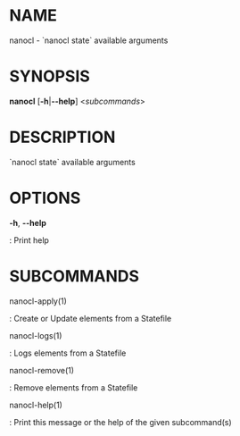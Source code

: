 # NAME

nanocl - \`nanocl state\` available arguments

# SYNOPSIS

**nanocl** \[**-h**\|**\--help**\] \<*subcommands*\>

# DESCRIPTION

\`nanocl state\` available arguments

# OPTIONS

**-h**, **\--help**

:   Print help

# SUBCOMMANDS

nanocl-apply(1)

:   Create or Update elements from a Statefile

nanocl-logs(1)

:   Logs elements from a Statefile

nanocl-remove(1)

:   Remove elements from a Statefile

nanocl-help(1)

:   Print this message or the help of the given subcommand(s)
